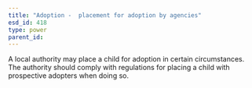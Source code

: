 ```yaml
---
title: "Adoption -  placement for adoption by agencies"
esd_id: 418
type: power
parent_id:  
---
```


A local authority may place a child for adoption in certain circumstances.  The authority should comply with regulations for placing a child with prospective adopters when doing so.

